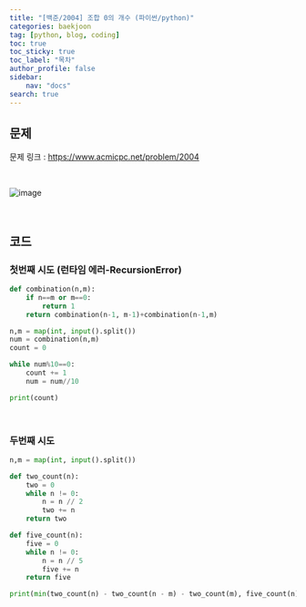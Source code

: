 ```yaml
---
title: "[백준/2004] 조합 0의 개수 (파이썬/python)"
categories: baekjoon
tag: [python, blog, coding]
toc: true
toc_sticky: true
toc_label: "목차"
author_profile: false
sidebar:
    nav: "docs"
search: true
---
```


## 문제

문제 링크 : <a href="https://www.acmicpc.net/problem/2004" target="_blank">https://www.acmicpc.net/problem/2004</a>

<br/>

![image](https://user-images.githubusercontent.com/52556486/180926102-56d106c8-244e-4914-a635-bb7190751f50.png)

<br/>

## 코드
### 첫번째 시도 (런타임 에러-RecursionError)
```python
def combination(n,m):
    if n==m or m==0:
        return 1
    return combination(n-1, m-1)+combination(n-1,m)

n,m = map(int, input().split())
num = combination(n,m)
count = 0

while num%10==0:
    count += 1
    num = num//10

print(count)
```
<br/>

### 두번째 시도
```python
n,m = map(int, input().split())

def two_count(n):
    two = 0
    while n != 0:
        n = n // 2
        two += n
    return two

def five_count(n):
    five = 0
    while n != 0:
        n = n // 5
        five += n
    return five

print(min(two_count(n) - two_count(n - m) - two_count(m), five_count(n) - five_count(n - m) - five_count(m)))
```